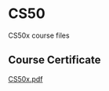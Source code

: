 # CS50
CS50x course files

## Course Certificate
[CS50x.pdf](https://github.com/GrahamStott18/CS50/files/9766482/CS50x.pdf)
